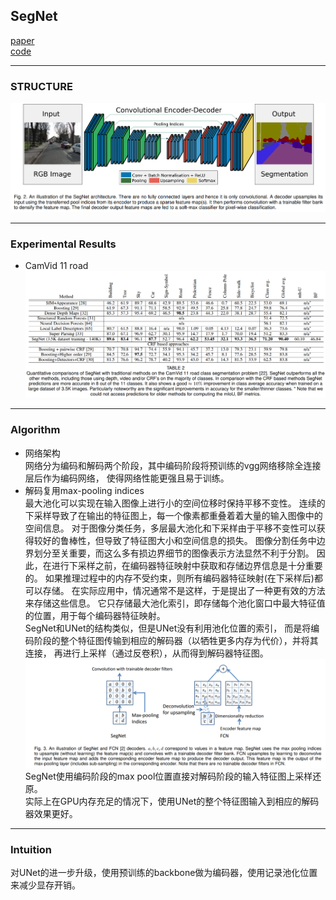 ## SegNet
[paper](https://arxiv.org/pdf/1511.00561v3.pdf)  
[code](http://mi.eng.cam.ac.uk/projects/segnet/)  

---
### STRUCTURE
![](src/Structure_0.png)  

---
### Experimental Results
* CamVid 11 road
![](src/ER_0.png)

---
### Algorithm  
* 网络架构  
网络分为编码和解码两个阶段，其中编码阶段将预训练的vgg网络移除全连接层后作为编码网络，
使得网络性能更强且易于训练。  
* 解码复用max-pooling indices  
最大池化可以实现在输入图像上进行小的空间位移时保持平移不变性。
连续的下采样导致了在输出的特征图上，每一个像素都重叠着着大量的输入图像中的空间信息。
对于图像分类任务，多层最大池化和下采样由于平移不变性可以获得较好的鲁棒性，但导致了特征图大小和空间信息的损失。
图像分割任务中边界划分至关重要，而这么多有损边界细节的图像表示方法显然不利于分割。
因此，在进行下采样之前，在编码器特征映射中获取和存储边界信息是十分重要的。
如果推理过程中的内存不受约束，则所有编码器特征映射(在下采样后)都可以存储。
在实际应用中，情况通常不是这样，于是提出了一种更有效的方法来存储这些信息。
它只存储最大池化索引，即存储每个池化窗口中最大特征值的位置，用于每个编码器特征映射。  
SegNet和UNet的结构类似，但是UNet没有利用池化位置的索引，
而是将编码阶段的整个特征图传输到相应的解码器（以牺牲更多内存为代价），并将其连接，
再进行上采样（通过反卷积），从而得到解码器特征图。  
![](src/Oth_0.png)  
SegNet使用编码阶段的max pool位置直接对解码阶段的输入特征图上采样还原。  
实际上在GPU内存充足的情况下，使用UNet的整个特征图输入到相应的解码器效果更好。

---
### Intuition  
对UNet的进一步升级，使用预训练的backbone做为编码器，使用记录池化位置来减少显存开销。